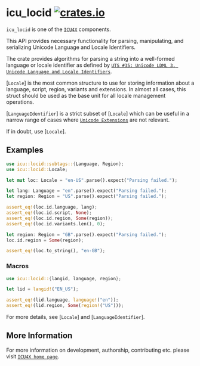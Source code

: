 # icu_locid [![crates.io](https://img.shields.io/crates/v/icu_locid)](https://crates.io/crates/icu_locid)

`icu_locid` is one of the [`ICU4X`] components.

This API provides necessary functionality for parsing, manipulating, and serializing Unicode Language
and Locale Identifiers.

The crate provides algorithms for parsing a string into a well-formed language or locale identifier
as defined by [`UTS #35: Unicode LDML 3. Unicode Language and Locale Identifiers`].

[`Locale`] is the most common structure to use for storing information about a language,
script, region, variants and extensions. In almost all cases, this struct should be used as the
base unit for all locale management operations.

[`LanguageIdentifier`] is a strict subset of [`Locale`] which can be useful in a narrow range of
cases where [`Unicode Extensions`] are not relevant.

If in doubt, use [`Locale`].

## Examples

```rust
use icu::locid::subtags::{Language, Region};
use icu::locid::Locale;

let mut loc: Locale = "en-US".parse().expect("Parsing failed.");

let lang: Language = "en".parse().expect("Parsing failed.");
let region: Region = "US".parse().expect("Parsing failed.");

assert_eq!(loc.id.language, lang);
assert_eq!(loc.id.script, None);
assert_eq!(loc.id.region, Some(region));
assert_eq!(loc.id.variants.len(), 0);

let region: Region = "GB".parse().expect("Parsing failed.");
loc.id.region = Some(region);

assert_eq!(loc.to_string(), "en-GB");
```

### Macros

```rust
use icu::locid::{langid, language, region};

let lid = langid!("EN_US");

assert_eq!(lid.language, language!("en"));
assert_eq!(lid.region, Some(region!("US")));
```

For more details, see [`Locale`] and [`LanguageIdentifier`].

[`UTS #35: Unicode LDML 3. Unicode Language and Locale Identifiers`]: https://unicode.org/reports/tr35/tr35.html#Unicode_Language_and_Locale_Identifiers
[`ICU4X`]: ../icu/index.html
[`Unicode Extensions`]: extensions

## More Information

For more information on development, authorship, contributing etc. please visit [`ICU4X home page`](https://github.com/unicode-org/icu4x).

